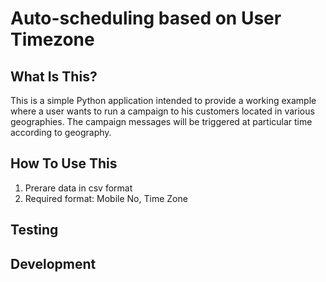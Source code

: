 Auto-scheduling based on User Timezone
==============================


What Is This?
-------------

This is a simple Python application intended to provide a working example where a user wants to run a campaign to his customers located in various geographies.  The campaign messages will be triggered at particular time according to geography.

How To Use This
---------------

1. Prerare data in csv format
2. Required format: Mobile No, Time Zone


Testing
-------


Development
-----------

